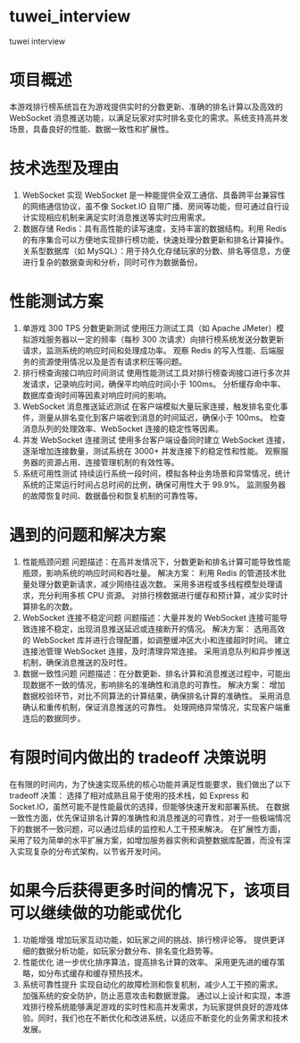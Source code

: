 # tuwei_interview
tuwei interview
# 项目概述
本游戏排行榜系统旨在为游戏提供实时的分数更新、准确的排名计算以及高效的 WebSocket 消息推送功能，以满足玩家对实时排名变化的需求。系统支持高并发场景，具备良好的性能、数据一致性和扩展性。
# 技术选型及理由
1. WebSocket 实现
WebSocket 是一种能提供全双工通信、具备跨平台兼容性的网络通信协议，虽不像 Socket.IO 自带广播、房间等功能，但可通过自行设计实现相应机制来满足实时消息推送等实时应用需求。
2. 数据存储
Redis：具有高性能的读写速度，支持丰富的数据结构。利用 Redis 的有序集合可以方便地实现排行榜功能，快速处理分数更新和排名计算操作。
关系型数据库（如 MySQL）：用于持久化存储玩家的分数、排名等信息，方便进行复杂的数据查询和分析，同时可作为数据备份。
# 性能测试方案
1. 单游戏 300 TPS 分数更新测试
使用压力测试工具（如 Apache JMeter）模拟游戏服务器以一定的频率（每秒 300 次请求）向排行榜系统发送分数更新请求，监测系统的响应时间和处理成功率。
观察 Redis 的写入性能、后端服务的资源使用情况以及是否有请求积压等问题。
2. 排行榜查询接口响应时间测试
使用性能测试工具对排行榜查询接口进行多次并发请求，记录响应时间，确保平均响应时间小于 100ms。
分析缓存命中率、数据库查询时间等因素对响应时间的影响。
3. WebSocket 消息推送延迟测试
在客户端模拟大量玩家连接，触发排名变化事件，测量从排名变化到客户端收到消息的时间延迟，确保小于 100ms。
检查消息队列的处理效率、WebSocket 连接的稳定性等因素。
4. 并发 WebSocket 连接测试
使用多台客户端设备同时建立 WebSocket 连接，逐渐增加连接数量，测试系统在 3000+ 并发连接下的稳定性和性能。
观察服务器的资源占用、连接管理机制的有效性等。
5. 系统可用性测试
持续运行系统一段时间，模拟各种业务场景和异常情况，统计系统的正常运行时间占总时间的比例，确保可用性大于 99.9%。
监测服务器的故障恢复时间、数据备份和恢复机制的可靠性等。
#  遇到的问题和解决方案
1. 性能瓶颈问题
问题描述：在高并发情况下，分数更新和排名计算可能导致性能瓶颈，影响系统的响应时间和吞吐量。
解决方案：
利用 Redis 的管道技术批量处理分数更新请求，减少网络往返次数。
采用多进程或多线程模型处理请求，充分利用多核 CPU 资源。
对排行榜数据进行缓存和预计算，减少实时计算排名的次数。
2. WebSocket 连接不稳定问题
问题描述：大量并发的 WebSocket 连接可能导致连接不稳定，出现消息推送延迟或连接断开的情况。
解决方案：
选用高效的 WebSocket 库并进行合理配置，如调整缓冲区大小和连接超时时间。
建立连接池管理 WebSocket 连接，及时清理异常连接。
采用消息队列和异步推送机制，确保消息推送的及时性。
3. 数据一致性问题
问题描述：在分数更新、排名计算和消息推送过程中，可能出现数据不一致的情况，影响排名的准确性和消息的可靠性。
解决方案：
增加数据校验环节，对比不同算法的计算结果，确保排名计算的准确性。
采用消息确认和重传机制，保证消息推送的可靠性。
处理网络异常情况，实现客户端重连后的数据同步。
# 有限时间内做出的 tradeoff 决策说明
在有限的时间内，为了快速实现系统的核心功能并满足性能要求，我们做出了以下 tradeoff 决策：
选择了相对成熟且易于使用的技术栈，如 Express 和 Socket.IO，虽然可能不是性能最优的选择，但能够快速开发和部署系统。
在数据一致性方面，优先保证排名计算的准确性和消息推送的可靠性，对于一些极端情况下的数据不一致问题，可以通过后续的监控和人工干预来解决。
在扩展性方面，采用了较为简单的水平扩展方案，如增加服务器实例和调整数据库配置，而没有深入实现复杂的分布式架构，以节省开发时间。
# 如果今后获得更多时间的情况下，该项目可以继续做的功能或优化
1. 功能增强
增加玩家互动功能，如玩家之间的挑战、排行榜评论等。
提供更详细的数据分析功能，如玩家分数分布、排名变化趋势等。
2. 性能优化
进一步优化排序算法，提高排名计算的效率。
采用更先进的缓存策略，如分布式缓存和缓存预热技术。
3. 系统可靠性提升
实现自动化的故障检测和恢复机制，减少人工干预的需求。
加强系统的安全防护，防止恶意攻击和数据泄露。
通过以上设计和实现，本游戏排行榜系统能够满足游戏的实时性和高并发需求，为玩家提供良好的游戏体验。同时，我们也在不断优化和改进系统，以适应不断变化的业务需求和技术发展。